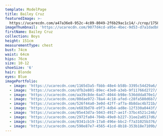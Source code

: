 ```yaml
---
template: ModelPage
title: Bailey Cruz
featuredImage: >-
  https://ucarecdn.com/a47a36e8-952c-4c89-8049-2f6b29ac1c14/-/crop/1758x1281/0,213/-/preview/
imageThumbnail: 'https://ucarecdn.com/9077d4cd-a95e-4bec-9d53-d7a1dadb8cd1/'
firstName: Bailey Cruz
collection: Boys
height: 151cm
measurementType: chest
bust: 74cm
waist: 64cm
hips: 76cm
size: 10-12
shoeSize: '6'
hair: Blonde
eyes: Blue
imagePortfolio:
  - image: 'https://ucarecdn.com/1165d3a5-fbbb-48e4-b58b-3395c54d29a6/'
  - image: 'https://ucarecdn.com/dfb2e801-89ec-43e0-a3eb-9f11766d2727/'
  - image: 'https://ucarecdn.com/aa39c8de-6a47-4044-b98e-536ddda870e1/'
  - image: 'https://ucarecdn.com/00dae972-78a4-4c18-afed-c28fa580d6b7/'
  - image: 'https://ucarecdn.com/526f44a0-3e0d-42ff-af7a-8b8dac4b721b/'
  - image: 'https://ucarecdn.com/e683bd78-e9f3-4db4-ad8e-12f330a0443f/'
  - image: 'https://ucarecdn.com/05e43d7a-5043-4917-ae1f-37bc4521c246/'
  - image: 'https://ucarecdn.com/2972fa04-704b-49e0-b227-31ee2a0517d6/'
  - image: 'https://ucarecdn.com/0341cb19-17a8-496e-bbc2-f7a31025b376/'
  - image: 'https://ucarecdn.com/590e87e7-4565-41cd-8b18-353b18e7109b/'
---
```


